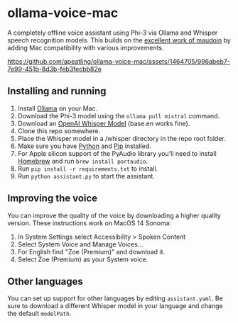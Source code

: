 # ollama-voice-mac
A completely offline voice assistant using Phi-3 via Ollama and Whisper speech recognition models. This builds on the [excellent work of maudoin](https://github.com/maudoin/ollama-voice) by adding Mac compatibility with various improvements.

https://github.com/apeatling/ollama-voice-mac/assets/1464705/996abeb7-7e99-451b-8d3b-feb3fecbb82e

## Installing and running

1. Install [Ollama](https://ollama.ai) on your Mac.
2. Download the Phi-3 model using the `ollama pull mistral` command.
3. Download an [OpenAI Whisper Model](https://github.com/openai/whisper/discussions/63#discussioncomment-3798552) (base.en works fine).
4. Clone this repo somewhere.
5. Place the Whisper model in a /whisper directory in the repo root folder.
6. Make sure you have [Python](https://www.python.org/downloads/macos/) and [Pip](https://pip.pypa.io/en/stable/installation/) installed.
7. For Apple silicon support of the PyAudio library you'll need to install [Homebrew](https://brew.sh) and run `brew install portaudio`.
8. Run `pip install -r requirements.txt` to install.
9. Run `python assistant.py` to start the assistant.

## Improving the voice

You can improve the quality of the voice by downloading a higher quality version. These instructions work on MacOS 14 Sonoma:

1. In System Settings select Accessibility > Spoken Content
2. Select System Voice and Manage Voices...
3. For English find "Zoe (Premium)" and download it.
4. Select Zoe (Premium) as your System voice.

## Other languages
You can set up support for other languages by editing `assistant.yaml`. Be sure to download a different Whisper model in your language and change the default `modelPath`.
